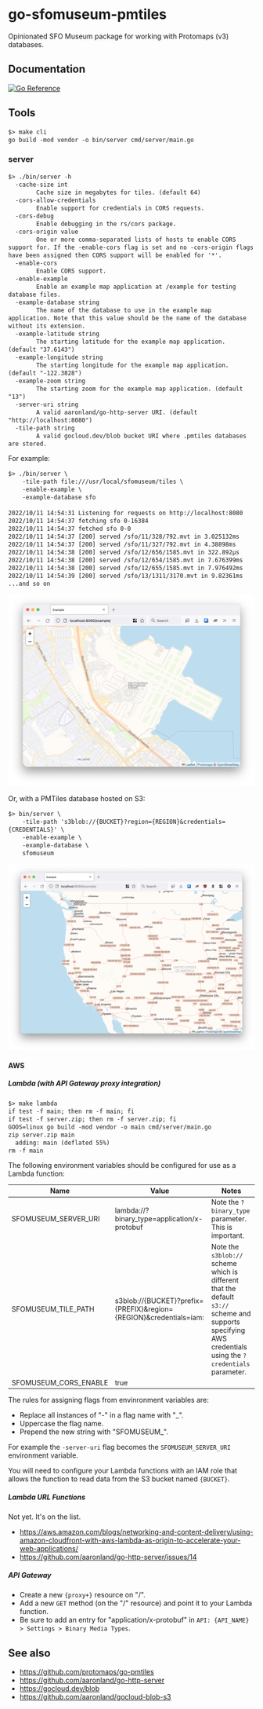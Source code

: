 # go-sfomuseum-pmtiles

Opinionated SFO Museum package for working with Protomaps (v3) databases.

## Documentation

[![Go Reference](https://pkg.go.dev/badge/github.com/sfomuseum/go-sfomuseum-pmtiles.svg)](https://pkg.go.dev/github.com/sfomuseum/go-sfomuseum-pmtiles)

## Tools

```
$> make cli
go build -mod vendor -o bin/server cmd/server/main.go
```

### server

```
$> ./bin/server -h
  -cache-size int
    	Cache size in megabytes for tiles. (default 64)
  -cors-allow-credentials
    	Enable support for credentials in CORS requests.
  -cors-debug
    	Enable debugging in the rs/cors package.
  -cors-origin value
    	One or more comma-separated lists of hosts to enable CORS support for. If the -enable-cors flag is set and no -cors-origin flags have been assigned then CORS support will be enabled for '*'.
  -enable-cors
    	Enable CORS support.
  -enable-example
    	Enable an example map application at /example for testing database files. 
  -example-database string
    	The name of the database to use in the example map application. Note that this value should be the name of the database without its extension.
  -example-latitude string
    	The starting latitude for the example map application. (default "37.6143")
  -example-longitude string
    	The starting longitude for the example map application. (default "-122.3828")
  -example-zoom string
    	The starting zoom for the example map application. (default "13")
  -server-uri string
    	A valid aaronland/go-http-server URI. (default "http://localhost:8080")
  -tile-path string
    	A valid gocloud.dev/blob bucket URI where .pmtiles databases are stored.
```

For example:

```
$> ./bin/server \
	-tile-path file:///usr/local/sfomuseum/tiles \
	-enable-example \
	-example-database sfo

2022/10/11 14:54:31 Listening for requests on http://localhost:8080
2022/10/11 14:54:37 fetching sfo 0-16384
2022/10/11 14:54:37 fetched sfo 0-0
2022/10/11 14:54:37 [200] served /sfo/11/328/792.mvt in 3.025132ms
2022/10/11 14:54:37 [200] served /sfo/11/327/792.mvt in 4.38898ms
2022/10/11 14:54:38 [200] served /sfo/12/656/1585.mvt in 322.892µs
2022/10/11 14:54:38 [200] served /sfo/12/654/1585.mvt in 7.676399ms
2022/10/11 14:54:38 [200] served /sfo/12/655/1585.mvt in 7.976492ms
2022/10/11 14:54:39 [200] served /sfo/13/1311/3170.mvt in 9.82361ms
...and so on
```

![](docs/images/example-sfo.png)

Or, with a PMTiles database hosted on S3:

```
$> bin/server \
	-tile-path 's3blob://{BUCKET}?region={REGION}&credentials={CREDENTIALS}' \
	-enable-example \
	-example-database \
	sfomuseum
```

![](docs/images/example-world.png)

#### AWS

##### Lambda (with API Gateway proxy integration)

```
$> make lambda
if test -f main; then rm -f main; fi
if test -f server.zip; then rm -f server.zip; fi
GOOS=linux go build -mod vendor -o main cmd/server/main.go
zip server.zip main
  adding: main (deflated 55%)
rm -f main
```

The following environment variables should be configured for use as a Lambda function:

| Name | Value | Notes |
| --- | --- | --- |
| SFOMUSEUM_SERVER_URI | lambda://?binary_type=application/x-protobuf | Note the `?binary_type` parameter. This is important. |
| SFOMUSEUM_TILE_PATH | s3blob://{BUCKET}?prefix={PREFIX}&region={REGION}&credentials=iam: | Note the `s3blob://` scheme which is different that the default `s3://` scheme and supports specifying AWS credentials using the `?credentials` parameter. |
| SFOMUSEUM_CORS_ENABLE | true | |

The rules for assigning flags from envinronment variables are:

* Replace all instances of "-" in a flag name with "_".
* Uppercase the flag name.
* Prepend the new string with "SFOMUSEUM_".

For example the `-server-uri` flag becomes the `SFOMUSEUM_SERVER_URI` environment variable.

You will need to configure your Lambda functions with an IAM role that allows the function to read data from the S3 bucket named `{BUCKET}`.

##### Lambda URL Functions

Not yet. It's on the list.

* https://aws.amazon.com/blogs/networking-and-content-delivery/using-amazon-cloudfront-with-aws-lambda-as-origin-to-accelerate-your-web-applications/
* https://github.com/aaronland/go-http-server/issues/14

##### API Gateway

* Create a new `{proxy+}` resource on "/".
* Add a new `GET` method (on the "/" resource) and point it to your Lambda function.
* Be sure to add an entry for "application/x-protobuf" in `API: {API_NAME} > Settings > Binary Media Types`.

## See also

* https://github.com/protomaps/go-pmtiles
* https://github.com/aaronland/go-http-server
* https://gocloud.dev/blob
* https://github.com/aaronland/gocloud-blob-s3
